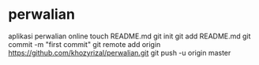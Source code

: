 perwalian
=========

aplikasi perwalian online
touch README.md
git init
git add README.md
git commit -m "first commit"
git remote add origin https://github.com/khozyrizal/perwalian.git
git push -u origin master

